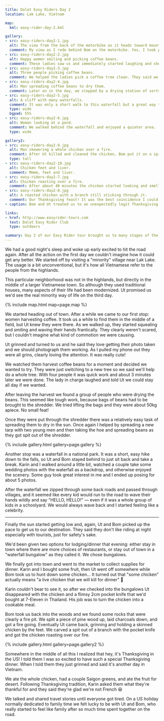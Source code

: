 ```yaml
---
title: Dalat Easy Riders Day 2
location: Lak Lake, Vietnam

map:
  kml: easy-rider-day-2.kml

gallery:
- src: easy-riders-day2-1.jpg
  alt: The view from the back of the motorbike as it heads toward mountains.
  comment: My view as I rode behind Bom on the motorbike. Yes, I took photos while the bike was moving.
- src: easy-riders-day2-2.jpg
  alt: Happy women smiling and picking coffee beans.
  comment: These ladies saw us and immediately started laughing and shouting. Ut told us that they love getting their picture taken!
- src: easy-riders-day2-3.jpg
  alt: Three people picking coffee beans.
  comment: We helped the ladies pick a coffee tree clean. They said we were really good and efficient!
- src: easy-riders-day2-4.jpg
  alt: Man spreading coffee beans to dry them.
  comment: Later on in the day, we stopped by a drying station of sorts, where bags and bags of beans were brought to be shredded then spread out to dry in the sun.
- src: easy-riders-day2-5.jpg
  alt: A cliff with many waterfalls.
  comment: It was only a short walk to this waterfall but a great way to stretch our legs and enjoy some scenery.
  type: wide
  bgpad: 55%
- src: easy-riders-day2-6.jpg
  alt: Woman looking at a pond.
  comment: We walked behind the waterfall and enjoyed a quieter area.
  type: wide

gallery2:
- src: easy-riders-day2-9.jpg
  alt: Man skewering a whole chicken over a fire.
  comment: After Ut killed and cleaned the chicken, Bom put it on a spit to cook.
  type: tall
- src: easy-riders-day2-10.jpg
  alt: Chicken feet and liver.
  comment: Mmmm, feet and liver.
- src: easy-riders-day2-7.jpg
  alt: Chicken roasting over a fire.
  comment: After about 40 minutes the chicken started looking and smelling delicious.
- src: easy-riders-day2-8.jpg
  alt: A roasted chicken with a branch still sticking through it.
  comment: Our Thanksgiving feast! It was the best coincidence I could have asked for.
- caption: Bom and Ut treated us to an unexpectedly legit Thanksgiving dinner!

links:
- href: http://www.easyrider-tours.com
  text: Dalat Easy Rider Club
  type: outdoors

summary: Day 2 of our Easy Rider tour brought us to many stages of the coffee production process, a waterfall, and an unexpected Thanksgiving feast!
---
```


We had a good night's sleep and woke up early excited to hit the road again. After all the action on the first day we couldn't imagine how it could get any better. We started off by visiting a "minority" village near Lak Lake. The usage is a bit unconventional, but it's how all Vietnamese refer to the people from the highlands.

This particular neighborhood was not in the highlands, but directly in the middle of a larger Vietnamese town. So although they used traditional houses, many aspects of their life had been modernized. Ut promised us we'd see the real minority way of life on the third day.

{% include map.html map=page.map %}

We started heading out of town. After a while we came to our first stop: women harvesting coffee. It took us a while to find them in the middle of a field, but Ut knew they were there. As we walked up, they started squealing and smiling and waving their hands frantically. They clearly weren't scared, but I couldn't imagine what kind of commotion we were causing.

Ut grinned and turned to us and he said they love getting their photo taken and we should photograph them working. As I pulled my phone out they were all grins, clearly loving the attention. It was really cute!

We watched them harvest coffee beans for a moment and decided we wanted to try. They were just switching to a new tree so we said we'll help do a whole tree. With four people it was quick work and about 3 minutes later we were done. The lady in charge laughed and told Ut we could stay all day if we wanted.

After leaving the harvest we found a group of people who were drying the beans. This seemed like tough work, because bags of beans had to be brought to the shredder. We tried lifting the bags and they were about 50kg apiece. No small feat!

Once they were put through the shredder there was a relatively easy task of spreading them to dry in the sun. Once again I helped by spreading a new tarp with two young men and then taking the hoe and spreading beans as they got spit out of the shredder.

{% include gallery.html gallery=page.gallery %}

Another stop was a waterfall in a national park. It was a short, easy hike down to the falls, so Ut and Bom stayed behind to just sit back and take a break. Karin and I walked around a little bit, watched a couple take some wedding photos with the waterfall as a backdrop, and otherwise enjoyed the scenery. Some guy took great interest in me and I ended up posing for about 5 photos.

After the waterfall we zipped through some back roads and passed through villages, and it seemed like every kid would run to the road to wave their hands wildly and say "HELLO, HELLO!" — even if it was a whole group of kids in a schoolyard. We would always wave back and I started feeling like a celebrity.

---

Finally the sun started getting low and, again, Ut and Bom picked up the pace to get us to our destination. They said they don't like riding at night especially with tourists, just for safety's sake.

We'd been given two options for lodging/dinner that evening: either stay in town where there are more choices of restaurants, or stay out of town in a "waterfall bungalow" as they called it. We chose bungalows.

We finally got into town and went to the market to collect supplies for dinner. Karin and I bought some fruit, then Ut went off somewhere while Bom took us to hunt down some chicken... It turned out that "some chicken" actually means "a live chicken that we will kill for dinner" 🔪

Karin couldn't bear to see it, so after we checked into the bungalows Ut disappeared with the chicken and a flimsy 2cm pocket knife that we'd bought at 7-Eleven in Thailand. His job was to turn the chicken into a cookable meal.

Bom took us back into the woods and we found some rocks that were clearly a fire pit. We split a piece of pine wood up, laid charcoals down, and got a fire going. Eventually Ut came back, grinning and holding a skinned chicken by the feet. We carved a spit out of a branch with the pocket knife and got the chicken roasting over our fire.

{% include gallery.html gallery=page.gallery2 %}

Somewhere in the middle of all this I realized that hey, it's Thanksgiving in the US! I told them I was so excited to have such a special Thanksgiving dinner. When I told them they just grinned and said it's another day in Vietnam.

We ate the whole chicken, had a couple Saigon greens, and ate the fruit for desert. Following Thanksgiving tradition, Karin asked them what they're thankful for and they said they're glad we're not French 😆

We talked and shared travel stories until everyone got tired. On a US holiday normally dedicated to family time we felt lucky to be with Ut and Bom, who really started to feel like family after so much time spent together on the road.
